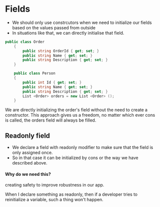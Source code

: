 # Fields

- We should only use constrcutors when we need to initialize our fields based on the values passed from outside 
- In situations like that, we can directly initialise that field. 

```cs
public class Order
    {
        public string OrderId { get; set; }
        public string Name { get; set; }
        public string Description { get; set; }
    }

    public class Person
    {
        public int Id { get; set; }
        public string Name { get; set; }
        public string Description { get; set; }
        List <Order> orders = new List <Order> ();
    }
```

We are directly initializing the order's field without the need to create a constructor.
This approach gives us a freedom, no matter which ever cons is called, the orders field will always be filled.

## Readonly field
- We declare a field with readonly modifier to make sure that the field is only assigned once.
- So in that case it can be initialized by cons or the way we have described above.

#### Why do we need this?
creating safety to improve robustness in our app.

When I declare something as readonly, then if a developer tries to reinitialize a variable, such a thing won't happen.
